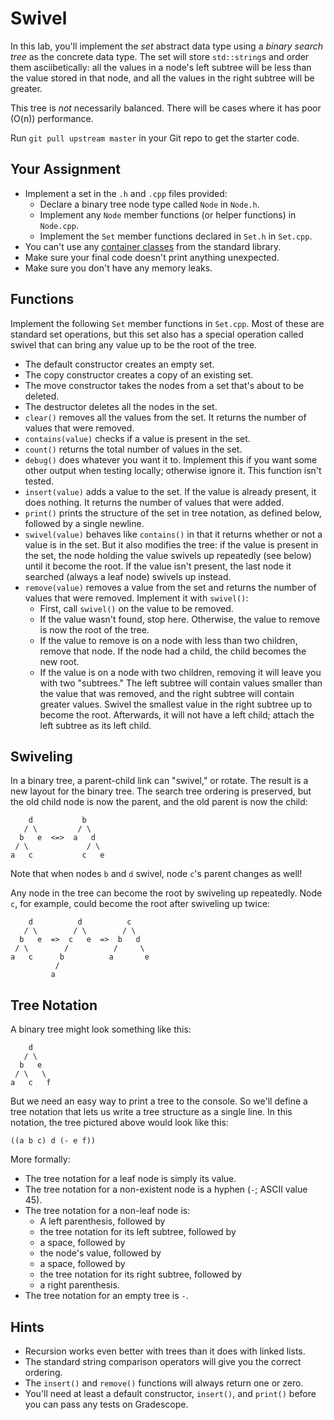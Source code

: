 # Swivel

In this  lab,  you'll implement the  _set_  abstract data type  using a  _binary
search tree_ as the  concrete data type.  The set will store `std::string`s  and
order them asciibetically:  all the values in a node's left subtree will be less
than the value stored in that node, and all the values in the right subtree will
be greater.

This tree is  _not_ necessarily balanced.  There will be cases where it has poor
(O(n)) performance.

Run `git pull upstream master` in your Git repo to get the starter code.


## Your Assignment

- Implement a set in the `.h` and `.cpp` files provided:
  - Declare a binary tree node type called `Node` in `Node.h`.
  - Implement any `Node` member functions (or helper functions) in `Node.cpp`.
  - Implement the `Set` member functions declared in `Set.h` in `Set.cpp`.
- You can't use any [container classes][containers] from the standard library.
- Make sure your final code doesn't print anything unexpected.
- Make sure you don't have any memory leaks.


## Functions

Implement the following `Set` member functions  in `Set.cpp`.  Most of these are
standard set operations, but this set also has a special operation called swivel
that can bring any value up to be the root of the tree.

- The default constructor creates an empty set.
- The copy constructor creates a copy of an existing set.
- The move constructor takes the nodes from a set that's about to be deleted.
- The destructor deletes all the nodes in the set.
- `clear()` removes all the values from the set. It returns the number of values
  that were removed.
- `contains(value)` checks if a value is present in the set.
- `count()` returns the total number of values in the set.
- `debug()` does whatever you want it to.  Implement this if you want some other
  output when testing locally; otherwise ignore it.  This function isn't tested.
- `insert(value)` adds a value  to the set.  If the value is already present, it
  does nothing.  It returns the number of values that were added.
- `print()`  prints the structure of the set in tree notation, as defined below,
  followed by a single newline.
- `swivel(value)` behaves like `contains()`  in that it returns whether or not a
  value is in the set. But it also modifies the tree: if the value is present in
  the set, the node holding the value swivels up repeatedly (see below) until it
  become the root. If the value isn't present, the last node it searched (always
  a leaf node) swivels up instead.
- `remove(value)` removes a value from the set  and returns the number of values
  that were removed.  Implement it with `swivel()`:
  - First, call `swivel()` on the value to be removed.
  - If the value wasn't found, stop here.  Otherwise, the value to remove is now
    the root of the tree.
  - If the value to remove is on a node with less than two children, remove that
    node.  If the node had a child, the child becomes the new root.
  - If the value is on a node with two children, removing it will leave you with
    two "subtrees."  The left subtree will contain values smaller than the value
    that was removed, and the right subtree will contain greater values.  Swivel
    the smallest value in the right subtree up  to become the root.  Afterwards,
    it will not have a left child; attach the left subtree as its left child.


## Swiveling

In a binary tree,  a parent-child link can "swivel," or rotate.  The result is a
new layout for the binary tree.  The search tree ordering  is preserved, but the
old child node is now the parent, and the old parent is now the child:

```
    d           b
   / \         / \
  b   e  <=>  a   d
 / \             / \
a   c           c   e
```

Note that when nodes `b` and `d` swivel, node `c`'s parent changes as well!

Any node in the tree can become the root  by swiveling up repeatedly.  Node `c`,
for example, could become the root after swiveling up twice:

```
    d          d          c
   / \        / \        / \
  b   e  =>  c   e  =>  b   d
 / \        /          /     \
a   c      b          a       e
          /
         a
```


## Tree Notation

A binary tree might look something like this:

```
    d
   / \
  b   e
 / \   \
a   c   f
```

But we need an easy way  to print a tree to the console.  So we'll define a tree
notation that lets us write a tree structure as a single line. In this notation,
the tree pictured above would look like this:

```
((a b c) d (- e f))
```

More formally:
- The tree notation for a leaf node is simply its value.
- The tree notation for a non-existent node is a hyphen (`-`; ASCII value 45).
- The tree notation for a non-leaf node is:
  - A left parenthesis, followed by
  - the tree notation for its left subtree, followed by
  - a space, followed by
  - the node's value, followed by
  - a space, followed by
  - the tree notation for its right subtree, followed by
  - a right parenthesis.
- The tree notation for an empty tree is `-`.


## Hints

- Recursion works even better with trees than it does with linked lists.
- The standard string comparison operators will give you the correct ordering.
- The `insert()` and `remove()` functions will always return one or zero.
- You'll need at least a default constructor, `insert()`, and `print()` before
  you can pass any tests on Gradescope.


[containers]: https://cplusplus.com/reference/stl/
